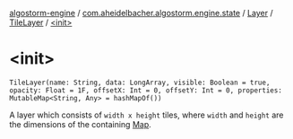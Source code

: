[algostorm-engine](../../../index.md) / [com.aheidelbacher.algostorm.engine.state](../../index.md) / [Layer](../index.md) / [TileLayer](index.md) / [&lt;init&gt;](.)

# &lt;init&gt;

`TileLayer(name: String, data: LongArray, visible: Boolean = true, opacity: Float = 1F, offsetX: Int = 0, offsetY: Int = 0, properties: MutableMap<String, Any> = hashMapOf())`

A layer which consists of `width x height` tiles, where `width` and
`height` are the dimensions of the containing [Map](../../-map/index.md).

